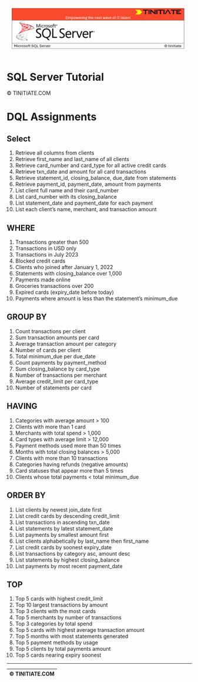 ![SQL Server Tinitiate Image](../../../sqlserver-sql/sqlserver.png)

# SQL Server Tutorial

&copy; TINITIATE.COM

# DQL Assignments

## Select
1. Retrieve all columns from clients
2. Retrieve first_name and last_name of all clients
3. Retrieve card_number and card_type for all active credit cards
4. Retrieve txn_date and amount for all card transactions
5. Retrieve statement_id, closing_balance, due_date from statements
6. Retrieve payment_id, payment_date, amount from payments
7. List client full name and their card_number
8. List card_number with its closing_balance
9. List statement_date and payment_date for each payment
10. List each client’s name, merchant, and transaction amount

## WHERE
1. Transactions greater than 500
2. Transactions in USD only
3. Transactions in July 2023
4. Blocked credit cards
5. Clients who joined after January 1, 2022
6. Statements with closing_balance over 1,000
7. Payments made online
8. Groceries transactions over 200
9. Expired cards (expiry_date before today)
10. Payments where amount is less than the statement’s minimum_due

## GROUP BY
1. Count transactions per client
2. Sum transaction amounts per card
3. Average transaction amount per category
4. Number of cards per client
5. Total minimum_due per due_date
6. Count payments by payment_method
7. Sum closing_balance by card_type
8. Number of transactions per merchant
9. Average credit_limit per card_type
10. Number of statements per card

## HAVING
1. Categories with average amount > 100
2. Clients with more than 1 card
3. Merchants with total spend > 1,000
4. Card types with average limit > 12,000
5. Payment methods used more than 50 times
6. Months with total closing balances > 5,000
7. Clients with more than 10 transactions
8. Categories having refunds (negative amounts)
9. Card statuses that appear more than 5 times
10. Clients whose total payments < total minimum_due

## ORDER BY
1. List clients by newest join_date first
2. List credit cards by descending credit_limit
3. List transactions in ascending txn_date
4. List statements by latest statement_date
5. List payments by smallest amount first
6. List clients alphabetically by last_name then first_name
7. List credit cards by soonest expiry_date
8. List transactions by category asc, amount desc
9. List statements by highest closing_balance
10. List payments by most recent payment_date

## TOP
1. Top 5 cards with highest credit_limit
2. Top 10 largest transactions by amount
3. Top 3 clients with the most cards
4. Top 5 merchants by number of transactions
5. Top 3 categories by total spend
6. Top 5 cards with highest average transaction amount
7. Top 5 months with most statements generated
8. Top 5 payment methods by usage
9. Top 5 clients by total payments amount
10. Top 5 cards nearing expiry soonest

***
| &copy; TINITIATE.COM |
|----------------------|
